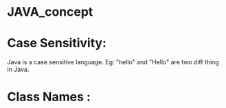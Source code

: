 # JAVA_concept

# Case Sensitivity: 
Java is a case sensitive language. Eg: "hello" and "Hello" are two diff thing in Java.

# Class Names :
